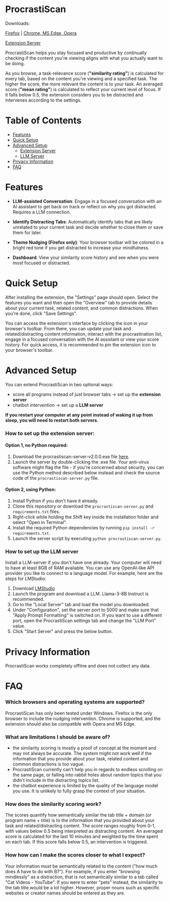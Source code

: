 # ProcrastiScan
Downloads:

[Firefox](https://addons.mozilla.org/en-US/firefox/addon/procrastiscan/) | [Chrome, MS Edge, Opera](https://chromewebstore.google.com/detail/procrastiscan/pjieainhjbcopkledhjjlnajfelblpnp)

[Extension Server](https://github.com/Marc-Pk/ProcrastiScan/releases)

ProcrastiScan helps you stay focused and productive by continually checking if the content you're viewing aligns with what you actually want to be doing. 

As you browse, a task-relevance score (**"similarity rating"**) is calculated for every tab, based on the content you're viewing and a specified task. The higher the score, the more relevant the content is to your task. An averaged score (**"mean rating"**) is calculated to reflect your current level of focus. If it falls below 0.5, the extension considers you to be distracted and intervenes according to the settings.


# Table of Contents
* [Features](#features)
* [Quick Setup](#quick-setup)
* [Advanced Setup](#advanced-setup)
  * [Extension Server](#how-to-set-up-the-extension-server)
  * [LLM Server](#how-to-set-up-the-llm-server)
* [Privacy Information](#privacy-information)
* [FAQ](#faq)


# Features
- **LLM-assisted Conversation**: Engage in a focused conversation with an AI assistant to get back on track or reflect on why you got distracted. Requires a LLM connection.

- **Identify Distracting Tabs**: Automatically identify tabs that are likely unrelated to your current task and decide whether to close them or save them for later.

- **Theme Nudging (Firefox only)**: Your browser toolbar will be colored in a bright red tone if you get distracted to increase your mindfulness.

- **Dashboard**: View your similarity score history and see when you were most focused or distracted. 

# Quick Setup

After installing the extension, the "Settings" page should open. Select the features you want and then open the "Overview" tab to provide details about your current task, related content, and common distractions. When you're done, click "Save Settings".

You can access the extension's interface by clicking the icon in your browser's toolbar. From there, you can update your task and related/distracting content information, interact with the procrastination list, engage in a focused conversation with the AI assistant or view your score history. For quick access, it is recommended to pin the extension icon to your browser's toolbar.
# Advanced Setup

You can extend ProcrastiScan in two optional ways:

- score all programs instead of just browser tabs -> set up the **extension server**
- chatbot intervention -> set up a **LLM server**

**If you restart your computer at any point instead of waking it up from sleep, you will need to restart both servers.**

### How to set up the extension server:
#### Option 1, no Python required: 
1. Download the procrastiscan-server-v2.0.0.exe file [here](https://github.com/Marc-Pk/ProcrastiScan/releases).
2. Launch the server by double-clicking the .exe file. Your anti-virus software might flag the file - if you're concerned about security, you can use the Python method described below instead and check the source code of the `procrastiscan-server.py` file.

#### Option 2, using Python:
1. Install Python if you don't have it already.
2. Clone this repository or download the `procrastiscan-server.py` and `requirements.txt` files.
3. Right-click while holding the Shift key inside the installation folder and select "Open in Terminal".
4. Install the required Python dependencies by running `pip install -r requirements.txt`.
5. Launch the server script by executing `python procrastiscan-server.py`. 


### How to set up the LLM server
Install a LLM-server if you don't have one already. Your computer will need to have at least 8GB of RAM available. You can use any OpenAI-like API provider you like to connect to a language model. For example, here are the steps for LMStudio:

1. Download [LMStudio](https://lmstudio.ai/)
2. Launch the program and download a LLM. Llama-3-8B Instruct is recommended.
3. Go to the "Local Server" tab and load the model you downloaded.
4. Under "Configuration", set the server port to 5000 and make sure that "Apply Prompt Formatting" is switched on. If you want to use a different port, open the ProcrastiScan settings tab and change the "LLM Port" value.
5. Click "Start Server" and press the below button.

# Privacy Information

ProcrastiScan works completely offline and does not collect any data.

# FAQ

### Which browsers and operating systems are supported?
ProcrastiScan has only been tested under Windows. Firefox is the only browser to include the nudging intervention. Chrome is supported, and the extension should also be compatible with Opera and MS Edge.

### What are limitations I should be aware of?
- the similarity scoring is mostly a proof of concept at the moment and may not always be accurate. The system might not work well if the information that you provide about your task, related content and common distractions is too vague.
- ProcrastiScan currently can't help you in regards to endless scrolling on the same page, or falling into rabbit holes about random topics that you didn't include in the distracting topics list.
- the chatbot experience is limited by the quality of the language model you use. It is unlikely to fully grasp the context of your situation.

### How does the similarity scoring work?
The scores quantify how semantically similar the tab title + domain (or program name + title) is to the information that you provided about your task and related/distracting content. The score ranges roughly from 0-1, with values below 0.5 being interpreted as distracting content. An averaged score is calculated for the last 10 minutes and weighted by the time spent on each tab. If this score falls below 0.5, an intervention is triggered.

### How how can I make the scores closer to what I expect?
Your information must be semantically related to the content ("how much does A have to do with B?"). For example, if you enter "browsing mindlessly" as a distraction, that is not semantically similar to a tab called "Cat Videos - YouTube". If you were to enter "pets" instead, the similarity to the tab title would be a lot higher. However, proper nouns such as specific websites or creator names should be entered as they are.
